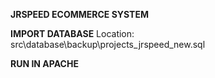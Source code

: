 <!-- HOW TO INSTALL -->

**JRSPEED ECOMMERCE SYSTEM**

**IMPORT DATABASE**
Location: src\database\backup\projects_jrspeed_new.sql

**RUN IN APACHE**
